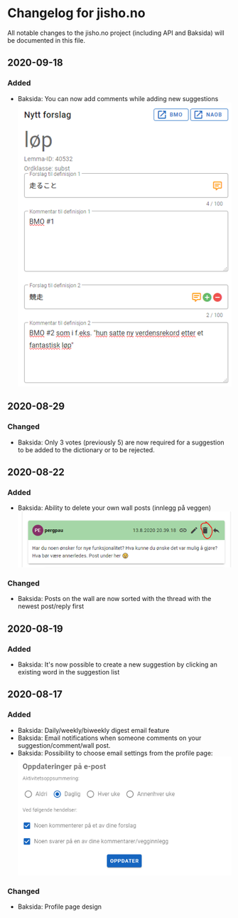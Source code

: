 # Changelog for jisho.no

All notable changes to the jisho.no project (including API and Baksida) will be documented in this file.

## 2020-09-18
### Added
- Baksida: You can now add comments while adding new suggestions
![profil](https://github.com/jishono/jishono-felles/raw/master/img/200918_1.PNG)

## 2020-08-29

### Changed
- Baksida: Only 3 votes (previously 5) are now required for a suggestion to be added to the dictionary or to be rejected.

## 2020-08-22
### Added
- Baksida: Ability to delete your own wall posts (innlegg på veggen)
![profil](https://github.com/jishono/jishono-felles/raw/master/img/200822_1.PNG)

### Changed
- Baksida: Posts on the wall are now sorted with the thread with the newest post/reply first

## 2020-08-19
### Added
- Baksida: It's now possible to create a new suggestion by clicking an existing word in the suggestion list

## 2020-08-17
### Added
- Baksida: Daily/weekly/biweekly digest email feature
- Baksida: Email notifications when someone comments on your suggestion/comment/wall post.
- Baksida: Possibility to choose email settings from the profile page:
![profil](https://github.com/jishono/jishono-felles/raw/master/img/200817_1.PNG)

### Changed
- Baksida: Profile page design
